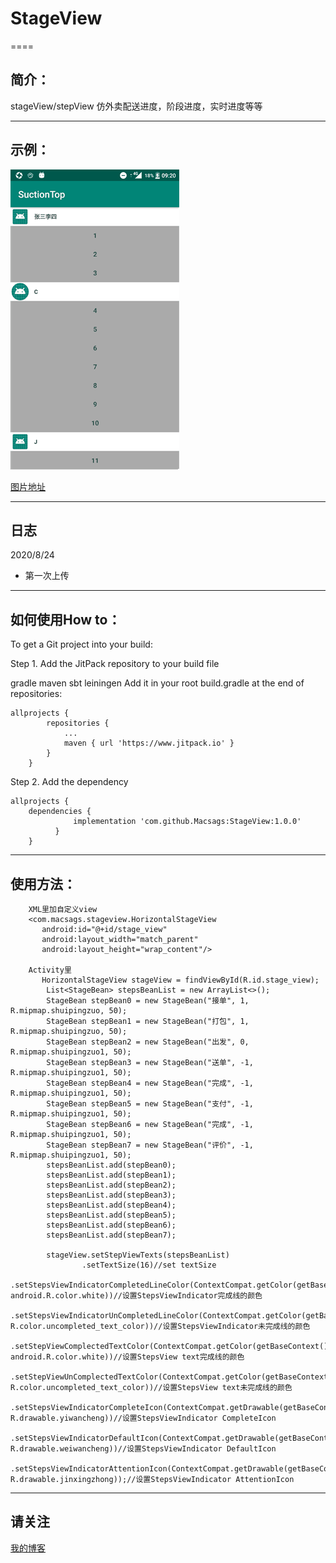 # StageView
====

简介：
-------
stageView/stepView 仿外卖配送进度，阶段进度，实时进度等等</br>
****
示例：
-------
![](https://github.com/Macsags/SuctionTop/blob/master/yulan.gif)

[图片地址](https://github.com/Macsags/SuctionTop/blob/master/yulan.gif)
</br>
****
日志
-------
2020/8/24
* 第一次上传
****
如何使用How to：
-------
To get a Git project into your build:

Step 1. Add the JitPack repository to your build file

gradle
maven
sbt
leiningen
Add it in your root build.gradle at the end of repositories:

```
allprojects { 
		repositories { 
			... 
			maven { url 'https://www.jitpack.io' } 
		} 
	}  		
```

Step 2. Add the dependency<br> 

```
allprojects { 
	dependencies {
	          implementation 'com.github.Macsags:StageView:1.0.0'
	      } 
	} 
```	
****
使用方法：
-------
```
    XML里加自定义view
    <com.macsags.stageview.HorizontalStageView
       android:id="@+id/stage_view"
       android:layout_width="match_parent"
       android:layout_height="wrap_content"/>

    Activity里
       HorizontalStageView stageView = findViewById(R.id.stage_view);
        List<StageBean> stepsBeanList = new ArrayList<>();
        StageBean stepBean0 = new StageBean("接单", 1, R.mipmap.shuipingzuo, 50);
        StageBean stepBean1 = new StageBean("打包", 1, R.mipmap.shuipingzuo, 50);
        StageBean stepBean2 = new StageBean("出发", 0, R.mipmap.shuipingzuo1, 50);
        StageBean stepBean3 = new StageBean("送单", -1, R.mipmap.shuipingzuo1, 50);
        StageBean stepBean4 = new StageBean("完成", -1, R.mipmap.shuipingzuo1, 50);
        StageBean stepBean5 = new StageBean("支付", -1, R.mipmap.shuipingzuo1, 50);
        StageBean stepBean6 = new StageBean("完成", -1, R.mipmap.shuipingzuo1, 50);
        StageBean stepBean7 = new StageBean("评价", -1, R.mipmap.shuipingzuo1, 50);
        stepsBeanList.add(stepBean0);
        stepsBeanList.add(stepBean1);
        stepsBeanList.add(stepBean2);
        stepsBeanList.add(stepBean3);
        stepsBeanList.add(stepBean4);
        stepsBeanList.add(stepBean5);
        stepsBeanList.add(stepBean6);
        stepsBeanList.add(stepBean7);

        stageView.setStepViewTexts(stepsBeanList)
                .setTextSize(16)//set textSize
                .setStepsViewIndicatorCompletedLineColor(ContextCompat.getColor(getBaseContext(), android.R.color.white))//设置StepsViewIndicator完成线的颜色
                .setStepsViewIndicatorUnCompletedLineColor(ContextCompat.getColor(getBaseContext(), R.color.uncompleted_text_color))//设置StepsViewIndicator未完成线的颜色
                .setStepViewComplectedTextColor(ContextCompat.getColor(getBaseContext(), android.R.color.white))//设置StepsView text完成线的颜色
                .setStepViewUnComplectedTextColor(ContextCompat.getColor(getBaseContext(), R.color.uncompleted_text_color))//设置StepsView text未完成线的颜色
                .setStepsViewIndicatorCompleteIcon(ContextCompat.getDrawable(getBaseContext(), R.drawable.yiwancheng))//设置StepsViewIndicator CompleteIcon
                .setStepsViewIndicatorDefaultIcon(ContextCompat.getDrawable(getBaseContext(), R.drawable.weiwancheng))//设置StepsViewIndicator DefaultIcon
                .setStepsViewIndicatorAttentionIcon(ContextCompat.getDrawable(getBaseContext(), R.drawable.jinxingzhong));//设置StepsViewIndicator AttentionIcon

```
****
请关注
-------
  [我的博客](https://blog.csdn.net/qq_32368129)
  

